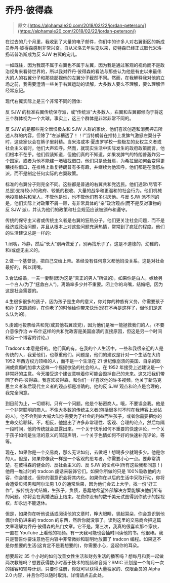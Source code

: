 # 乔丹·彼得森

> 原文:[https://alphamale20.com/2018/02/22/jordan-peterson/](https://alphamale20.com/2018/02/22/jordan-peterson/)

在过去的几个月里，我收到了大量的电子邮件，你们中的许多人对右翼街区的新成员乔丹·彼得森感到非常兴奋。自从米洛去年失宠以来，皮特森已经正式取代米洛·扬诺普洛斯成为反 SJW 右翼的宠儿。

一如既往，因为我既不属于右翼也不属于左翼，因为我是通过客观的视角而不是政治视角来看待世界的，所以我对乔丹·彼得森的看法与那些认为他是有史以来最伟大的人的右翼分子和那些鄙视他的左翼分子截然不同。然而，在我解释我对他的立场之前，我需要澄清一些关于右翼运动的误解，大多数人要么不理解，要么理解但经常忘记。

现代右翼实际上是三个非常不同的团体:

反 SJW 的标准右翼传统保守派，或“传统派”大多数人，右翼和左翼都倾向于将这三个群体视为一个大球。事实上，这三个群体是非常非常不同的。

反 SJW 的是那些完全憎恨极左和 SJW 人群的家伙，他们喜欢创造和消费抨击所述人群的内容，但除了“左派糟透了！！!"当特朗普在推特上发脾气激怒左翼分子时，这些家伙会在裤子里射精。当米洛或本·夏皮罗学校一些极左的女权主义者或社会主义者时，他们大声欢呼。然而，就现实生活中实际发生的政府政策而言，他们根本不在乎。他们假装知道，但他们真的不知道。如果发脾气的特朗普轰炸另一个国家，或者为他不能建一堵墙找借口，他们只是耸耸肩，为希拉里如何会变得更糟找些借口，在推特上重复特朗普有多有趣，并继续为他欢呼。他们都是在激怒左派，而不是制定任何实际的右翼政策。

标准的右翼分子则完全不同。这些都是普通的右翼共和党选民。他们通常(尽管不总是)支持较小的政府、较低的税收、大量的战争和更温和的社会行为。他们机械地投票给共和党人，不管他是谁，也不管他们有多讨厌他。与反 SJW 派不同的是，他们实际上对政策不屑一顾，有非常具体的“亲”政治观点(而不是反对事物的反 SJW 派)，并认为他们的政策和社会规范应该被颁布和遵守。

传统的保守主义者或传统主义者是右翼的狂热分子。他们更关注社会问题，而不是经济或政治问题，并且从根本上对这些问题充满热情，常常到了疯狂的程度。他们的生活建议总是一样的:

1.闭嘴，冷静，然后“长大”别再做爱了，别再找乐子了。这是不道德的，幼稚的，和/或虚无主义的。

2.做一个基督徒，把自己交给上帝。圣经没有任何意义都他妈没关系。这是对社会最好的，所以闭嘴。

3.合法结婚，一夫一妻制(因为这是“真正的男人”所做的)，如果你是白人，嫁给另一个白人(为了“拯救白人”)。离婚率多少并不重要。闭上你的鸟嘴，结婚吧，因为这是社会需要的。

4.生很多很多的孩子，因为孩子是生命的意义，你对你的种族有义务，你需要孩子和孙子来照顾你，在你老了的时候给你带来快乐(现在不再是这样了，但他们是这么认为的)。

5.虔诚地投票给共和党(或其他右翼政党)，因为他们是唯一能拯救我们的人。(不要介意像乔治·w·布什这样的共和党政客是美国崩溃的直接原因，但这是另一个时间和另一个博客的讨论。)

Tradcons 本意是好的。他们真的有。在我的个人生活中，一些和我很亲近的人是传统的人，我爱他们，也尊重他们。问题是，他们的建议是针对一个生活在大约 1952 年西方权力顶峰的人，而不是一个生活在 21 世纪像崩溃的美国、自杀的欧洲或疯癫的加拿大这样一个摇摇欲坠的社会的人。在 1952 年接受上述建议是一个非常好的主意。今天接受这个建议意味着你可能会毁掉自己的未来。这又把我们带回了乔丹·彼得森。我喜欢彼得森，和你们一样喜欢他的许多视频。他关于新马克思主义者和后现代主义者的观点都是准确的。他的反 SJW 观点和论点是合理的，我完全同意。

到目前为止，一切顺利。只有一个问题。他是个秘密商人。哦，不要误会我。他是一个非常聪明的商人。不像大多数的传统主义者(包括很多时不时在我博客上发帖的人)，他不会到处大喊大叫你需要为了社会的利益而生孩子，或者你需要把你的生命交给耶稣。不，相反，他提出了许多非常理性、客观、合理的论点，然后每隔一段时间，他的传统就会显露出来。一个关于快乐如何不重要的快速评论，一个关于孩子如何是生活的意义的简短声明，一个关于色情如何不好的快速补充评论，等等。

现在，如果你是一个交易商，那么无论如何，去做吧！想喝多少就喝多少。他是你的人。但是，如果你像我一样是一个客观的思考者，你需要小心一点。要非常清楚，在彼得森的健全的、反社会主义的、反 SJW 的论点中(所有这些我都同意！)他用一堆过时的 tradcon 废话来装饰它们。如果你所做的只是 100%吸收他的内容，你会错过，但你的潜意识会将其内化。如果你在以后的生活中采取行动，你将会遭受贝塔男和阿尔法男 1.0 的通常后果，因为他们会去上大学，找一份“好工作”，按传统方式结婚，生孩子，负债，愚蠢地希望外部解决方案能解决他们所有的问题。你将会在离婚法庭上结束，花费你没有的数千美元试图得到你孩子的探视权，却永远不能退休。

但是，如果你在听他说话或阅读他的文章时，睁大眼睛，竖起耳朵，你会意识到他偶尔会扔进来的 tradcon 的东西，然后你就没事了。读到这里的交易商会把这篇文章理解为乔丹·彼得森的热门文章。它不是。第三次，我真的很喜欢那个家伙，一直在 YouTube 上看他的视频。有一天我可能也会抽时间读他的书。他很棒。我只是警告你要注意他在内容中非常微妙和聪明地放置了 tradcon 编程。如果这不是你想要的生活(这肯定不是我想要的)，你需要小心，竖起你的耳朵。

想要超过 35 个小时的如何改善女性生活和财务生活的播客吗？想每月和我一起做两次教练吗？想要获得数小时基于技术的视频和音频？SMIC 计划是一个每月一次的播客和辅导计划，只要你注册，你就可以获得大量独家的、仅限会员的 Alpha 2.0 内容，并且你可以随时取消。详情请点击此处。